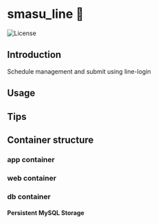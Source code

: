# smasu_line 🐳

![License](https://img.shields.io/github/license/ucan-lab/docker-laravel?color=f05340)

## Introduction

Schedule management and submit using line-login

## Usage



## Tips



## Container structure


### app container


### web container


### db container

#### Persistent MySQL Storage

